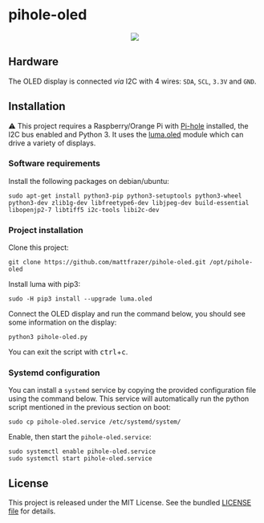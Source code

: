 # pihole-oled

<p align="center"><img src="./res/pihole-oled-demo.gif"></p>

## Hardware

The OLED display is connected _via_ I2C with 4 wires: `SDA`, `SCL`, `3.3V` and
`GND`.

## Installation

:warning: This project requires a Raspberry/Orange Pi with
[Pi-hole](https://pi-hole.net/) installed, the I2C bus
enabled and Python 3. It uses the [luma.oled](https://github.com/rm-hull/luma.oled)
module which can drive a variety of displays.

### Software requirements

Install the following packages on debian/ubuntu:

```
sudo apt-get install python3-pip python3-setuptools python3-wheel python3-dev zlib1g-dev libfreetype6-dev libjpeg-dev build-essential libopenjp2-7 libtiff5 i2c-tools libi2c-dev
```
### Project installation

Clone this project:

```
git clone https://github.com/mattfrazer/pihole-oled.git /opt/pihole-oled
```

Install luma with pip3:

```
sudo -H pip3 install --upgrade luma.oled
```

Connect the OLED display and run the command below, you should see some
information on the display:

```
python3 pihole-oled.py
```

You can exit the script with <kbd>ctrl</kbd>+<kbd>c</kbd>.

### Systemd configuration

You can install a `systemd` service by copying the provided configuration file
using the command below. This service will automatically run the python script
mentioned in the previous section on boot:

```
sudo cp pihole-oled.service /etc/systemd/system/
```

Enable, then start the `pihole-oled.service`:

```
sudo systemctl enable pihole-oled.service
sudo systemctl start pihole-oled.service
```

## License

This project is released under the MIT License. See the bundled [LICENSE
file](./LICENSE) for details.
